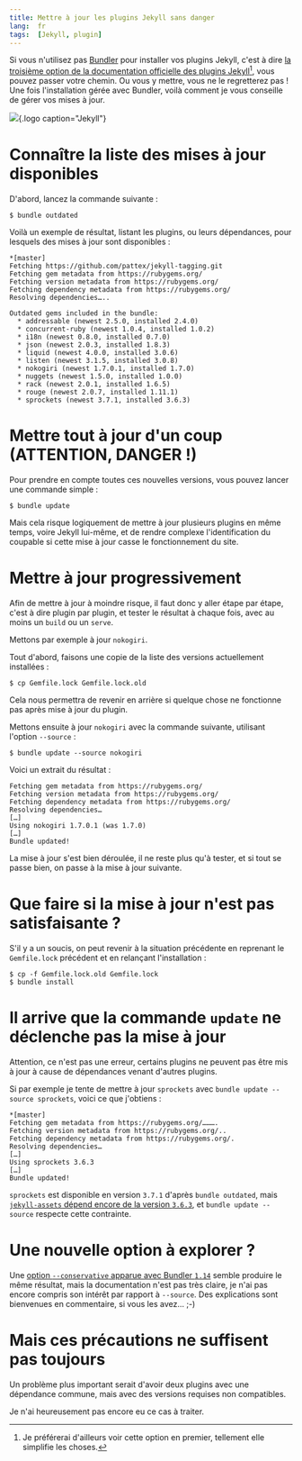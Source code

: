 ```yaml
---
title: Mettre à jour les plugins Jekyll sans danger
lang:  fr
tags:  [Jekyll, plugin]
---
```


Si vous n'utilisez pas [Bundler](https://bundler.io/) pour installer vos plugins Jekyll, c'est à dire [la troisième option de la documentation officielle des plugins Jekyll](https://jekyllrb.com/docs/plugins/#installing-a-plugin)[^doc], vous pouvez passer votre chemin. Ou vous y mettre, vous ne le regretterez pas ! Une fois l'installation gérée avec Bundler, voilà comment je vous conseille de gérer vos mises à jour.

[^doc]: Je préférerai d'ailleurs voir cette option en premier, tellement elle simplifie les choses.

![](/assets/logos/jekyll.png){.logo caption="Jekyll"}

# Connaître la liste des mises à jour disponibles

D'abord, lancez la commande suivante :

```shell
$ bundle outdated
```

Voilà un exemple de résultat, listant les plugins, ou leurs dépendances, pour lesquels des mises à jour sont disponibles :

```shell
*[master]
Fetching https://github.com/pattex/jekyll-tagging.git
Fetching gem metadata from https://rubygems.org/
Fetching version metadata from https://rubygems.org/
Fetching dependency metadata from https://rubygems.org/
Resolving dependencies…..

Outdated gems included in the bundle:
  * addressable (newest 2.5.0, installed 2.4.0)
  * concurrent-ruby (newest 1.0.4, installed 1.0.2)
  * i18n (newest 0.8.0, installed 0.7.0)
  * json (newest 2.0.3, installed 1.8.3)
  * liquid (newest 4.0.0, installed 3.0.6)
  * listen (newest 3.1.5, installed 3.0.8)
  * nokogiri (newest 1.7.0.1, installed 1.7.0)
  * nuggets (newest 1.5.0, installed 1.0.0)
  * rack (newest 2.0.1, installed 1.6.5)
  * rouge (newest 2.0.7, installed 1.11.1)
  * sprockets (newest 3.7.1, installed 3.6.3)
```

# Mettre tout à jour d'un coup (ATTENTION, DANGER !)

Pour prendre en compte toutes ces nouvelles versions, vous pouvez lancer une commande simple :

```shell
$ bundle update
```

Mais cela risque logiquement de mettre à jour plusieurs plugins en même temps, voire Jekyll lui-même, et de rendre complexe l'identification du coupable si cette mise à jour casse le fonctionnement du site.

# Mettre à jour progressivement

Afin de mettre à jour à moindre risque, il faut donc y aller étape par étape, c'est à dire plugin par plugin, et tester le résultat à chaque fois, avec au moins un `build` ou un `serve`.

Mettons par exemple à jour `nokogiri`.

Tout d'abord, faisons une copie de la liste des versions actuellement installées :

```shell
$ cp Gemfile.lock Gemfile.lock.old
```

Cela nous permettra de revenir en arrière si quelque chose ne fonctionne pas après mise à jour du plugin.

Mettons ensuite à jour `nokogiri` avec la commande suivante, utilisant l'option `--source` :

```shell
$ bundle update --source nokogiri
```

Voici un extrait du résultat :

```shell
Fetching gem metadata from https://rubygems.org/
Fetching version metadata from https://rubygems.org/
Fetching dependency metadata from https://rubygems.org/
Resolving dependencies…
[…]
Using nokogiri 1.7.0.1 (was 1.7.0)
[…]
Bundle updated!
```

La mise à jour s'est bien déroulée, il ne reste plus qu'à tester, et si tout se passe bien, on passe à la mise à jour suivante.

# Que faire si la mise à jour n'est pas satisfaisante ?

S'il y a un soucis, on peut revenir à la situation précédente en reprenant le `Gemfile.lock` précédent et en relançant l'installation :

```shell
$ cp -f Gemfile.lock.old Gemfile.lock
$ bundle install
```

# Il arrive que la commande `update` ne déclenche pas la mise à jour

Attention, ce n'est pas une erreur, certains plugins ne peuvent pas être mis à jour à cause de dépendances venant d'autres plugins.

Si par exemple je tente de mettre à jour `sprockets` avec `bundle update --source sprockets`, voici ce que j'obtiens :

```shell
*[master]
Fetching gem metadata from https://rubygems.org/……….
Fetching version metadata from https://rubygems.org/..
Fetching dependency metadata from https://rubygems.org/.
Resolving dependencies…
[…]
Using sprockets 3.6.3
[…]
Bundle updated!
```

`sprockets` est disponible en version `3.7.1` d'après `bundle outdated`, mais [`jekyll-assets` dépend encore de la version `3.6.3`](https://github.com/jekyll/jekyll-assets/blob/81a2c709938d53333dfe2898e842b4d9a2d72f9a/Gem.gemspec#L22), et `bundle update --source` respecte cette contrainte.

# Une nouvelle option à explorer ?

Une [option `--conservative` apparue avec Bundler `1.14`](https://github.com/bundler/bundler/pull/4980#issuecomment-254713686) semble produire le même résultat, mais la documentation n'est pas très claire, je n'ai pas encore compris son intérêt par rapport à `--source`. Des explications sont bienvenues en commentaire, si vous les avez… ;-)

# Mais ces précautions ne suffisent pas toujours

Un problème plus important serait d'avoir deux plugins avec une dépendance commune, mais avec des versions requises non compatibles.

Je n'ai heureusement pas encore eu ce cas à traiter.
